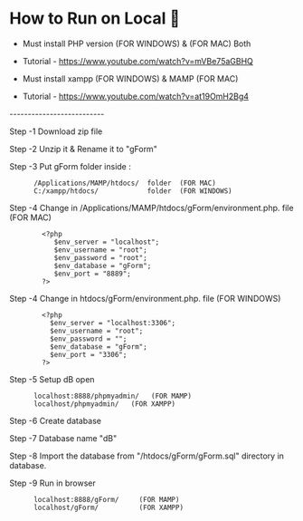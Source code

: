 # How to Run on Local 📖

- Must install PHP version (FOR WINDOWS) & (FOR MAC) Both
- Tutorial - https://www.youtube.com/watch?v=mVBe75aGBHQ


- Must install xampp (FOR WINDOWS) & MAMP (FOR MAC) 
- Tutorial - https://www.youtube.com/watch?v=at19OmH2Bg4

-------*---------*----------

Step -1   Download zip file 

Step -2   Unzip it & Rename it to "gForm"

Step -3   Put gForm folder inside :

          /Applications/MAMP/htdocs/  folder  (FOR MAC)
          C:/xampp/htdocs/            folder  (FOR WINDOWS)

Step -4   Change in /Applications/MAMP/htdocs/gForm/environment.php. file (FOR MAC)
          
            <?php
               $env_server = "localhost";
               $env_username = "root";
               $env_password = "root";
               $env_database = "gForm";
               $env_port = "8889";
            ?>

Step -4   Change in htdocs/gForm/environment.php. file (FOR WINDOWS)
          
            <?php
              $env_server = "localhost:3306";
              $env_username = "root";
              $env_password = "";
              $env_database = "gForm";
              $env_port = "3306";
            ?>

Step -5   Setup dB open 

          localhost:8888/phpmyadmin/   (FOR MAMP)
          localhost/phpmyadmin/   (FOR XAMPP)

Step -6   Create database 

Step -7   Database name  "dB"

Step -8   Import the database from "/htdocs/gForm/gForm.sql" directory in database.

Step -9   Run in browser 

          localhost:8888/gForm/     (FOR MAMP)
          localhost/gForm/          (FOR XAMPP)


